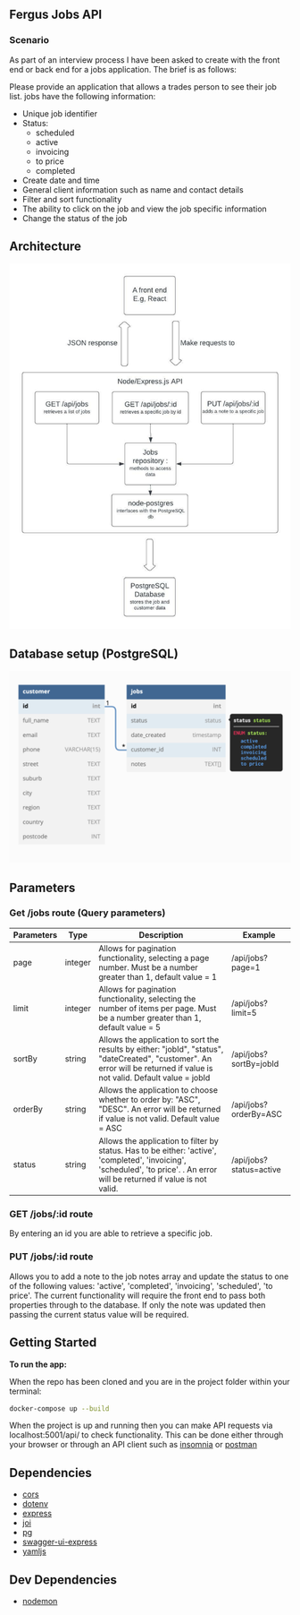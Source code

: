 ## Fergus Jobs API

### Scenario

As part of an interview process I have been asked to create with the front end or back end for a jobs application. The brief is as follows:

Please provide an application that allows a trades person to see their job list. jobs have the following information:

- Unique job identifier
- Status:
  - scheduled
  - active
  - invoicing
  - to price
  - completed
- Create date and time
- General client information such as name and contact details
- Filter and sort functionality
- The ability to click on the job and view the job specific information
- Change the status of the job

## Architecture

![architecture diagram](./diagrams/architecture.jpeg)

## Database setup (PostgreSQL)

![database diagram](./diagrams/db-diagram.png)

## Parameters

### Get /jobs route (Query parameters)

| Parameters | Type    | Description                                                                                                                                                                   | Example                 |
| ---------- | ------- | ----------------------------------------------------------------------------------------------------------------------------------------------------------------------------- | ----------------------- |
| page       | integer | Allows for pagination functionality, selecting a page number. Must be a number greater than 1, default value = 1                                                              | /api/jobs?page=1        |
| limit      | integer | Allows for pagination functionality, selecting the number of items per page. Must be a number greater than 1, default value = 5                                               | /api/jobs?limit=5       |
| sortBy     | string  | Allows the application to sort the results by either: "jobId", "status", "dateCreated", "customer". An error will be returned if value is not valid. Default value = jobId    | /api/jobs?sortBy=jobId  |
| orderBy    | string  | Allows the application to choose whether to order by: "ASC", "DESC". An error will be returned if value is not valid. Default value = ASC                                     | /api/jobs?orderBy=ASC   |
| status     | string  | Allows the application to filter by status. Has to be either: 'active', 'completed', 'invoicing', 'scheduled', 'to price'. . An error will be returned if value is not valid. | /api/jobs?status=active |

### GET /jobs/:id route

By entering an id you are able to retrieve a specific job.

### PUT /jobs/:id route

Allows you to add a note to the job notes array and update the status to one of the following values: 'active', 'completed', 'invoicing', 'scheduled', 'to price'. The current functionality will require the front end to pass both properties through to the database. If only the note was updated then passing the current status value will be required.

## Getting Started

**To run the app:**

When the repo has been cloned and you are in the project folder within your terminal:

```zsh
docker-compose up --build
```

When the project is up and running then you can make API requests via localhost:5001/api/ to check functionality. This can be done either through your browser or through an API client such as [insomnia](https://insomnia.rest/) or [postman](https://www.postman.com/product/rest-client/)

## Dependencies

- [cors](https://www.npmjs.com/package/cors)
- [dotenv](https://www.npmjs.com/package/dotenv)
- [express](https://www.npmjs.com/package/express)
- [joi](https://www.npmjs.com/package/joi)
- [pg](https://www.npmjs.com/package/pg)
- [swagger-ui-express](https://www.npmjs.com/package/swagger-ui-express)
- [yamljs](https://www.npmjs.com/package/yamljs)

## Dev Dependencies

- [nodemon](https://www.npmjs.com/package/nodemon)
